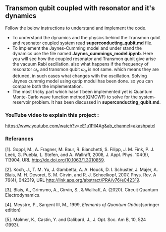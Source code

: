 ## Transmon qubit coupled with resonator and it's dynamics

Follow the below instructions to understand and implement the code.

* To understand the dynamics and the physics behind the Transmon qubit and resonator coupled system read **superconducting_qubit.md** file.
* To Implement the Jaynes-Cumming model and under stand the dynamics use the file named **Jaynes_cummings_model.ipynb**. Here you will see how the coupled resonator and Transmon qubit give arise the vacuum Rabi oscillation. also what happens if the frequency of resonator $\omega_c$ and transmon qubit $\omega_a$ is not same. which means they are detuned, in such cases what changes with the oscillation. Solving Jaynes cummig model using qutip modul has been done. so you can compare both the implementation.
* The most tricky part which hasn't been implemented yet is Quantum Monte-Carlo wave function method(QMCWF) to solve for the system-reservoir problem. It has been discussed in **superconducting_qubit.md**.

### YouTube video to explain this project : 

https://www.youtube.com/watch?v=eE1u1Pll4Ag&ab_channel=akashpatel

### Referances

[1]. Goppl, M., A. Fragner, M. Baur, R. Bianchetti, S. Filipp, J. M. Fink, P. J. Leek, G. Puebla, L. Stefen, and A. Wallraff, 2008, J. Appl. Phys. 104(6), 113904, URL http://dx.doi.org/10.1063/1.3010859.

[2]. Koch, J., T. M. Yu, J. Gambetta, A. A. Houck, D. I. Schuster, J. Majer, A. Blais, M. H. Devoret, S. M. Girvin, and R. J. Schoelkopf, 2007, Phys. Rev. A 76(4), 042319, URL http://link.aps.org/abstract/PRA/v76/e042319.

[3]. Blais, A., Grimsmo, A., Girvin, S., & Wallraff, A. (2020). Circuit Quantum Electrodynamics.

[4]. Meystre, P., Sargent III, M., 1999, *Elements of Quantum Optics*(springer edition)

[5]. Mølmer, K., Castin, Y. and Dalibard, J., J. Opt. Soc. Am B, 10, 524 (1993).

